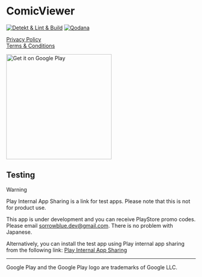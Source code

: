 # ComicViewer

[![Detekt & Lint & Build](https://github.com/SorrowBlue/ComicViewer/actions/workflows/detekt-lint-build.yml/badge.svg?branch=main)](https://github.com/SorrowBlue/ComicViewer/actions/workflows/detekt-lint-build.yml)
[![Qodana](https://github.com/SorrowBlue/ComicViewer/actions/workflows/qodana.yml/badge.svg?branch=main)](https://github.com/SorrowBlue/ComicViewer/actions/workflows/qodana.yml)


[Privacy Policy](./privacy_policy.md)  
[Terms & Conditions ](./teams_conditions.md)

<a href='https://play.google.com/store/apps/details?id=com.sorrowblue.comicviewer&pcampaignid=pcampaignidMKT-Other-global-all-co-prtnr-py-PartBadge-Mar2515-1'>
    <img alt='Get it on Google Play' src='https://play.google.com/intl/ja/badges/static/images/badges/en_badge_web_generic.png' width="280" />
</a>


## Testing
> [!WARNING]
> Play Internal App Sharing is a link for test apps. Please note that this is not for product use.

This app is under development and you can receive PlayStore promo codes. Please email sorrowblue.dev@gmail.com. There is no problem with Japanese.

Alternatively, you can install the test app using Play internal app sharing from the following link:
[Play Internal App Sharing](https://play.google.com/apps/test/RQqr1za23JM/ahAO29uNQBwjGemlc-_QWQ1vLdx6aGDDbFxT-BaKkbDZtROVsy6hgjZ8ijOFkIMF5EGiCz8iDQqZLsFDoGIzBL03zi)


---
Google Play and the Google Play logo are trademarks of Google LLC.
